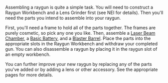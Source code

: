 Assembling a raygun is quite a simple task. You will need to construct a
Raygun Workbench and a Lens Grinder first (see NEI for details). Then you'll
need the parts you intend to assemble into your raygun.

First, you'll need a frame to hold all of the parts together. The frames are
purely cosmetic, so pick any one you like. Then, assemble a
[Laser Beam Chamber](rayguns:doc/BeamChambers.md), a 
[Basic Battery](rayguns:doc/Batteries.md), and a 
[Blaster Barrel](rayguns:doc/Barrels.md). Place the parts into the appropriate
slots in the Raygun Workbench and withdraw your completed gun. You can also
disassemble a raygun by placing it in the raygun slot of an empty workbench.

You can further improve your new raygun by replacing any of the parts you've
added or by adding a lens or other accessory. See the appropriate pages for more
details.

